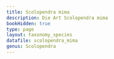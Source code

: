 ```yaml
---
title: Scolopendra mima
description: Die Art Scolopendra mima
bookHidden: true
type: page
layout: taxonomy_species
datafile: scolopendra_mima
genus: Scolopendra
---
```


